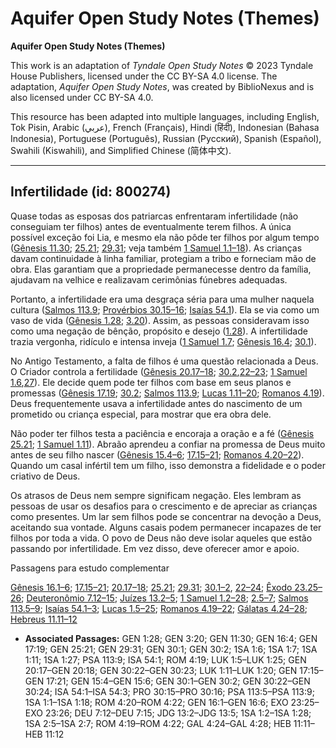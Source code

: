 # Aquifer Open Study Notes (Themes)

**Aquifer Open Study Notes (Themes)**

This work is an adaptation of *Tyndale Open Study Notes* © 2023 Tyndale House Publishers, licensed under the CC BY\-SA 4\.0 license. The adaptation, *Aquifer Open Study Notes*, was created by BiblioNexus and is also licensed under CC BY\-SA 4\.0\.

This resource has been adapted into multiple languages, including English, Tok Pisin, Arabic (عربي), French (Français), Hindi (हिंदी), Indonesian (Bahasa Indonesia), Portuguese (Português), Russian (Русский), Spanish (Español), Swahili (Kiswahili), and Simplified Chinese (简体中文).



--------------------------------

## Infertilidade (id: 800274)

Quase todas as esposas dos patriarcas enfrentaram infertilidade (não conseguiam ter filhos) antes de eventualmente terem filhos. A única possível exceção foi Lia, e mesmo ela não pôde ter filhos por algum tempo ([Gênesis 11\.30](https://ref.ly/Gen11:30); [25\.21](https://ref.ly/Gen25:21); [29\.31](https://ref.ly/Gen29:31); veja também [1 Samuel 1\.1–18](https://ref.ly/1Sam1:1-1Sam1:18)). As crianças davam continuidade à linha familiar, protegiam a tribo e forneciam mão de obra. Elas garantiam que a propriedade permanecesse dentro da família, ajudavam na velhice e realizavam cerimônias fúnebres adequadas.

Portanto, a infertilidade era uma desgraça séria para uma mulher naquela cultura ([Salmos 113\.9](https://ref.ly/Ps113:9); [Provérbios 30\.15–16](https://ref.ly/Prov30:15-Prov30:16); [Isaías 54\.1](https://ref.ly/Isa54:1)). Ela se via como um vaso de vida ([Gênesis 1\.28](https://ref.ly/Gen1:28); [3\.20](https://ref.ly/Gen3:20)). Assim, as pessoas consideravam isso como uma negação de bênção, propósito e desejo ([1\.28](https://ref.ly/Gen1:28)). A infertilidade trazia vergonha, ridículo e intensa inveja ([1 Samuel 1\.7](https://ref.ly/1Sam1:7); [Gênesis 16\.4](https://ref.ly/Gen16:4); [30\.1](https://ref.ly/Gen30:1)).

No Antigo Testamento, a falta de filhos é uma questão relacionada a Deus. O Criador controla a fertilidade ([Gênesis 20\.17–18](https://ref.ly/Gen20:17-Gen20:18); [30\.2](https://ref.ly/Gen30:2),[22–23](https://ref.ly/Gen30:22-Gen30:23); [1 Samuel 1\.6](https://ref.ly/1Sam1:6),[27](https://ref.ly/1Sam1:27)). Ele decide quem pode ter filhos com base em seus planos e promessas ([Gênesis 17\.19](https://ref.ly/Gen17:19); [30\.2](https://ref.ly/Gen30:2); [Salmos 113\.9](https://ref.ly/Ps113:9); [Lucas 1\.11–20](https://ref.ly/Luke1:11-Luke1:20); [Romanos 4\.19](https://ref.ly/Rom4:19)). Deus frequentemente usava a infertilidade antes do nascimento de um prometido ou criança especial, para mostrar que era obra dele.

Não poder ter filhos testa a paciência e encoraja a oração e a fé ([Gênesis 25\.21](https://ref.ly/Gen25:21); [1 Samuel 1\.11](https://ref.ly/1Sam1:11)). Abraão aprendeu a confiar na promessa de Deus muito antes de seu filho nascer ([Gênesis 15\.4–6](https://ref.ly/Gen15:4-Gen15:6); [17\.15–21](https://ref.ly/Gen17:15-Gen17:21); [Romanos 4\.20–22](https://ref.ly/Rom4:20-Rom4:22)). Quando um casal infértil tem um filho, isso demonstra a fidelidade e o poder criativo de Deus.

Os atrasos de Deus nem sempre significam negação. Eles lembram as pessoas de usar os desafios para o crescimento e de apreciar as crianças como presentes. Um lar sem filhos pode se concentrar na devoção a Deus, aceitando sua vontade. Alguns casais podem permanecer incapazes de ter filhos por toda a vida. O povo de Deus não deve isolar aqueles que estão passando por infertilidade. Em vez disso, deve oferecer amor e apoio.

Passagens para estudo complementar

[Gênesis 16\.1–6](https://ref.ly/Gen16:1-Gen16:6); [17\.15–21](https://ref.ly/Gen17:15-Gen17:21); [20\.17–18](https://ref.ly/Gen20:17-Gen20:18); [25\.21](https://ref.ly/Gen25:21); [29\.31](https://ref.ly/Gen29:31); [30\.1–2](https://ref.ly/Gen30:1-Gen30:2), [22–24](https://ref.ly/Gen30:22-Gen30:24); [Êxodo 23\.25–26](https://ref.ly/Exod23:25-Exod23:26); [Deuteronômio 7\.12–15](https://ref.ly/Deut7:12-Deut7:15); [Juízes 13\.2–5](https://ref.ly/Judg13:2-Judg13:5); [1 Samuel 1\.2–28](https://ref.ly/1Sam1:2-1Sam1:28); [2\.5–7](https://ref.ly/1Sam2:5-1Sam2:7); [Salmos 113\.5–9](https://ref.ly/Ps113:5-Ps113:9); [Isaías 54\.1–3](https://ref.ly/Isa54:1-Isa54:3); [Lucas 1\.5–25](https://ref.ly/Luke1:5-Luke1:25); [Romanos 4\.19–22](https://ref.ly/Rom4:19-Rom4:22); [Gálatas 4\.24–28](https://ref.ly/Gal4:24-Gal4:28); [Hebreus 11\.11–12](https://ref.ly/Heb11:11-Heb11:12)

* **Associated Passages:** GEN 1:28; GEN 3:20; GEN 11:30; GEN 16:4; GEN 17:19; GEN 25:21; GEN 29:31; GEN 30:1; GEN 30:2; 1SA 1:6; 1SA 1:7; 1SA 1:11; 1SA 1:27; PSA 113:9; ISA 54:1; ROM 4:19; LUK 1:5–LUK 1:25; GEN 20:17–GEN 20:18; GEN 30:22–GEN 30:23; LUK 1:11–LUK 1:20; GEN 17:15–GEN 17:21; GEN 15:4–GEN 15:6; GEN 30:1–GEN 30:2; GEN 30:22–GEN 30:24; ISA 54:1–ISA 54:3; PRO 30:15–PRO 30:16; PSA 113:5–PSA 113:9; 1SA 1:1–1SA 1:18; ROM 4:20–ROM 4:22; GEN 16:1–GEN 16:6; EXO 23:25–EXO 23:26; DEU 7:12–DEU 7:15; JDG 13:2–JDG 13:5; 1SA 1:2–1SA 1:28; 1SA 2:5–1SA 2:7; ROM 4:19–ROM 4:22; GAL 4:24–GAL 4:28; HEB 11:11–HEB 11:12

